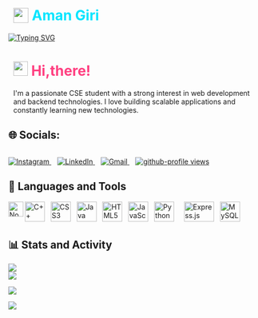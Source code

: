 # <a href="https://github.com/Aman-Giri01" style="padding-left:10px;color:#00FF99;display:flex;align-items:center;gap:7px;text-decoration:none"> <img src="https://upload.wikimedia.org/wikipedia/commons/9/91/Octicons-mark-github.svg" width="30" /> <span style="color:#00E5FF;">Aman Giri</span></a>

<a href="https://git.io/typing-svg"><img src="https://readme-typing-svg.demolab.com?font=Fira%20Code&weight=700&size=30&pause=1000&color=00FF99&width=435&lines=COMPUTER+SCIENCE+STUDENT" alt="Typing SVG" /></a>

# <img style="padding-left:10px" src="https://i.imgur.com/WOp54wA.gif" width="29px" /> <span style="color:#FF4081;">Hi,there!</span>


<p style="padding-left:10px">
I'm a passionate CSE student with a strong interest in web development and backend technologies. I love building scalable applications and constantly learning new technologies.

## 🌐 Socials:
<!-- Social icons section -->
 <p style="padding-left:2px;display:flex;flex-wrap:wrap;justify-content:start;align-items:center;gap:7px">
 
<p align="left">
    <a href="https://instagram.com/amangiri_8797" target="_blank">
        <img src="https://img.shields.io/badge/Instagram-%23E4405F.svg?style=for-the-badge&logo=instagram&logoColor=white" alt="Instagram">
    </a> 
    &nbsp;&nbsp;
    <a href="https://www.linkedin.com/in/aman-kumar-33ab3a304" target="_blank">
        <img src="https://img.shields.io/badge/LinkedIn-%230077B5.svg?style=for-the-badge&logo=linkedin&logoColor=white" alt="LinkedIn">
    </a> 
    &nbsp;&nbsp;
    <a href="mailto:amankumargiri2022@gmail.com">
        <img src="https://img.shields.io/badge/Email-D14836?style=for-the-badge&logo=gmail&logoColor=white" alt="Gmail">
    </a>
    &nbsp;&nbsp;
    <a href="https://komarev.com/ghpvc/?username=Aman-Giri01&style=for-the-badge&color=FF0050">
    <img alt="github-profile views" title="YouTube views" src="https://komarev.com/ghpvc/?username=Aman-Giri02&style=for-the-badge&color=FF0050"/></a> 
</p>



 </p>

<h2 align="left">🧰 Languages and Tools</h2>

<p align="left">
    <img src="https://cdn.jsdelivr.net/gh/devicons/devicon/icons/cplusplus/cplusplus-original.svg" alt="C++" width="40px" />
    &nbsp;
    <img src="https://cdn.jsdelivr.net/gh/devicons/devicon/icons/css3/css3-original.svg" alt="CSS3" width="40px" />
    &nbsp;
    <img src="https://cdn.jsdelivr.net/gh/devicons/devicon/icons/java/java-original.svg" alt="Java" width="40px" />
    &nbsp;
    <img src="https://cdn.jsdelivr.net/gh/devicons/devicon/icons/html5/html5-original.svg" alt="HTML5" width="40px" />
    &nbsp;
    <img src="https://cdn.jsdelivr.net/gh/devicons/devicon/icons/javascript/javascript-original.svg" alt="JavaScript" width="40px" />
    &nbsp;
    <img src="https://cdn.jsdelivr.net/gh/devicons/devicon/icons/python/python-original.svg" alt="Python" width="40px" />
    &nbsp;
     <img align="left" alt="NodeJS" width="30px" src="https://cdn.jsdelivr.net/gh/devicons/devicon@latest/icons/nodejs/nodejs-plain-wordmark.svg" />
    &nbsp;
    <img src="https://upload.wikimedia.org/wikipedia/commons/6/64/Expressjs.png" alt="Express.js" width="60px" height="40px" />
    &nbsp;
    <img src="https://cdn.jsdelivr.net/gh/devicons/devicon/icons/mysql/mysql-original.svg" alt="MySQL" width="40px" />
    &nbsp;
</p>

  <summary align="left"><h2  align="left">📊 Stats and Activity</h2></summary>
  
 <!-- ![](https://github-readme-stats.vercel.app/api?username=Aman-Giri01&theme=shadow_blue&hide_border=false&include_all_commits=true&count_private=true&hide=stars,prs)<br/> -->
  ![](https://github-readme-streak-stats.herokuapp.com/?user=Aman-Giri01&theme=shadow_blue&hide_border=false)<br/>
  ![](https://github-readme-stats.vercel.app/api/top-langs/?username=Aman-Giri01&theme=shadow_blue&hide_border=false&layout=compact&langs_count=6)

  ![](https://quotes-github-readme.vercel.app/api?type=horizontal&theme=tokyonight)

[![](https://visitcount.itsvg.in/api?id=Aman-Giri01&icon=0&color=0)](https://visitcount.itsvg.in)


</details>
